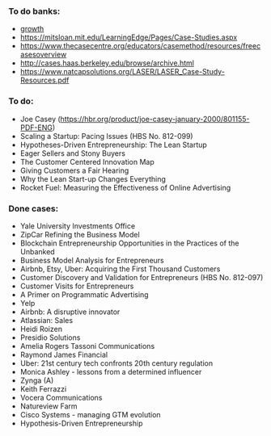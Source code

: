 ### To do banks:
* [growth](https://growthhackers.com/growth-studies)
* https://mitsloan.mit.edu/LearningEdge/Pages/Case-Studies.aspx
* https://www.thecasecentre.org/educators/casemethod/resources/freecasesoverview
* http://cases.haas.berkeley.edu/browse/archive.html
* https://www.natcapsolutions.org/LASER/LASER_Case-Study-Resources.pdf


### To do:
* Joe Casey (https://hbr.org/product/joe-casey-january-2000/801155-PDF-ENG)
* Scaling a Startup: Pacing Issues (HBS No. 812-099)
* Hypotheses-Driven Entrepreneurship: The Lean Startup
* Eager Sellers and Stony Buyers
* The Customer Centered Innovation Map
* Giving Customers a Fair Hearing
* Why the Lean Start-up Changes Everything
* Rocket Fuel: Measuring the Effectiveness of Online Advertising

### Done cases: 
* Yale University Investments Office
* ZipCar Refining the Business Model
* Blockchain Entrepreneurship Opportunities in the Practices of the Unbanked
* Business Model Analysis for Entrepreneurs
* Airbnb, Etsy, Uber: Acquiring the First Thousand Customers
* Customer Discovery and Validation for Entrepreneurs (HBS No. 812-097)
* Customer Visits for Entrepreneurs 
* A Primer on Programmatic Advertising
* Yelp
* Airbnb: A disruptive innovator
* Atlassian: Sales
* Heidi Roizen
* Presidio Solutions
* Amelia Rogers Tassoni Communications
* Raymond James Financial
* Uber: 21st century tech confronts 20th century regulation
* Monica Ashley - lessons from a determined influencer
* Zynga (A)
* Keith Ferrazzi
* Vocera Communications
* Natureview Farm
* Cisco Systems - managing GTM evolution
* Hypothesis-Driven Entrepreneurship
